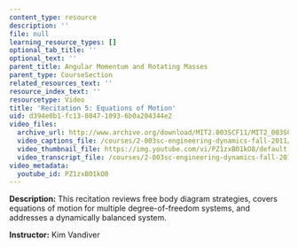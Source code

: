 ```yaml
---
content_type: resource
description: ''
file: null
learning_resource_types: []
optional_tab_title: ''
optional_text: ''
parent_title: Angular Momentum and Rotating Masses
parent_type: CourseSection
related_resources_text: ''
resource_index_text: ''
resourcetype: Video
title: 'Recitation 5: Equations of Motion'
uid: d394e0b1-fc13-8047-1093-6b0a204344e2
video_files:
  archive_url: http://www.archive.org/download/MIT2.003SCF11/MIT2_003SCF11_rec05_300k.mp4
  video_captions_file: /courses/2-003sc-engineering-dynamics-fall-2011/a077e65589d75d0f8f73410ec263eb56_PZ1zxBO1kO8.vtt
  video_thumbnail_file: https://img.youtube.com/vi/PZ1zxBO1kO8/default.jpg
  video_transcript_file: /courses/2-003sc-engineering-dynamics-fall-2011/bfb95750fbc8c3b03c027d027ca7eef8_PZ1zxBO1kO8.pdf
video_metadata:
  youtube_id: PZ1zxBO1kO8
---
```


**Description:** This recitation reviews free body diagram strategies, covers equations of motion for multiple degree-of-freedom systems, and addresses a dynamically balanced system.

**Instructor:** Kim Vandiver